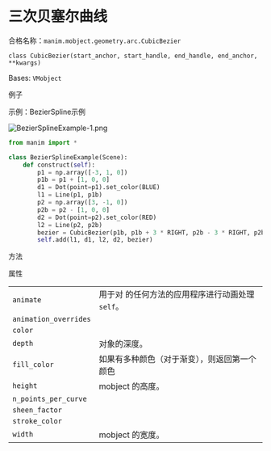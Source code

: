 # 三次贝塞尔曲线

合格名称：`manim.mobject.geometry.arc.CubicBezier`

`class CubicBezier(start_anchor, start_handle, end_handle, end_anchor, **kwargs)`

Bases: `VMobject`

例子

示例：BezierSpline示例

![BezierSplineExample-1.png](../static/BezierSplineExample-1.png)

```py
from manim import *

class BezierSplineExample(Scene):
    def construct(self):
        p1 = np.array([-3, 1, 0])
        p1b = p1 + [1, 0, 0]
        d1 = Dot(point=p1).set_color(BLUE)
        l1 = Line(p1, p1b)
        p2 = np.array([3, -1, 0])
        p2b = p2 - [1, 0, 0]
        d2 = Dot(point=p2).set_color(RED)
        l2 = Line(p2, p2b)
        bezier = CubicBezier(p1b, p1b + 3 * RIGHT, p2b - 3 * RIGHT, p2b)
        self.add(l1, d1, l2, d2, bezier)
```

方法

  

属性

|||
|-|-|
`animate`|用于对 的任何方法的应用程序进行动画处理`self`。
`animation_overrides`|
`color`|
`depth`|对象的深度。
`fill_color`|如果有多种颜色（对于渐变），则返回第一个颜色
`height`|mobject 的高度。
`n_points_per_curve`|
`sheen_factor`|
`stroke_color`|
`width`|mobject 的宽度。